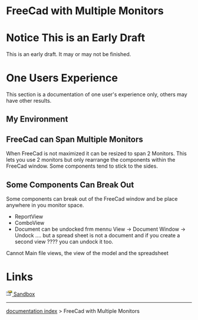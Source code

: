 # FreeCad with Multiple Monitors
# Notice This is an Early Draft 

This is an early draft. It may or may not be finished.

# One Users Experience 

This section is a documentation of one user\'s experience only, others may have other results.

## My Environment 

## FreeCad can Span Multiple Monitors 

When FreeCad is not maximized it can be resized to span 2 Monitors. This lets you use 2 monitors but only rearrange the components within the FreeCad window. Some components tend to stick to the sides.

## Some Components Can Break Out 

Some components can break out of the FreeCad window and be place anywhere in you monitor space.

-   ReportView
-   ComboView
-   Document can be undocked frm mennu View -\> Document Window -\> Undock \.... but a spread sheet is not a document and if you create a second view ???? you can undock it too.

Cannot Main file views, the view of the model and the spreadsheet

# Links

[<img src="images/Property.png" style="width:16px">  Sandbox](Category__Sandbox.md)

---
[documentation index](../README.md) > FreeCad with Multiple Monitors
